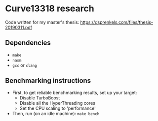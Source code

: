 # Curve13318 research

Code written for my master's thesis: https://dsprenkels.com/files/thesis-20190311.pdf

## Dependencies

- `make`
- `nasm`
- `gcc` or `clang`

## Benchmarking instructions

- First, to get reliable benchmarking results, set up your target:
    - Disable TurboBoost
    - Disable all the HyperThreading cores
    - Set the CPU scaling to 'performance'
- Then, run (on an idle machine): `make bench`

